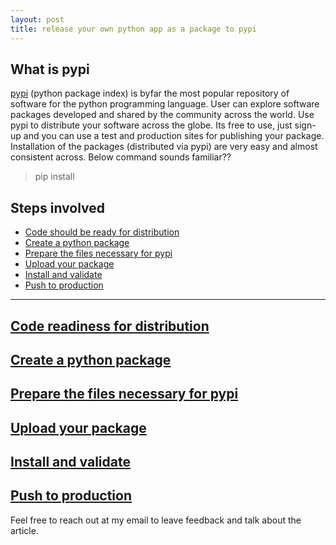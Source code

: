 ```yaml
---
layout: post
title: release your own python app as a package to pypi
---
```


## What is pypi
[pypi](https://pypi.org) (python package index) is byfar the most popular repository of software for the python programming language. User can explore software packages developed and shared by the community across the world.
Use pypi to distribute your software across the globe. Its free to use, just sign-up and you can use a test and production sites for publishing your package.
Installation of the packages (distributed via pypi) are very easy and almost consistent across. Below command sounds familiar??
>pip install

## Steps involved

- [Code should be ready for distribution](#codereadiness)
- [Create a python package](#package)
- [Prepare the files necessary for pypi](#pre-requisite)
- [Upload your package](#upload)
- [Install and validate](#validate)
- [Push to production](#prod)

---
## [Code readiness for distribution](#codereadiness)


## [Create a python package](#package)


## [Prepare the files necessary for pypi](#pre-requisite)


## [Upload your package](#upload)


## [Install and validate](#validate)


## [Push to production](#prod)


Feel free to reach out at my email to leave feedback and talk about the article.
